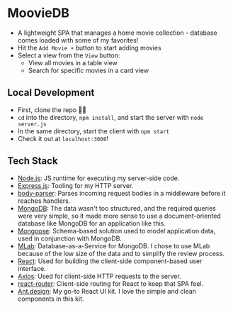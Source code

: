 # MoovieDB
- A lightweight SPA that manages a home movie collection - database comes loaded with some of my favorites!
- Hit the `Add Movie +` button to start adding movies
- Select a view from the `View` button:
  - View all movies in a table view
  - Search for specific movies in a card view


## Local Development
- First, clone the repo 👯‍♀️
- `cd` into the directory, `npm install`, and start the server with `node server.js`
- In the same directory, start the client with `npm start`
- Check it out at `localhost:3000`!


## Tech Stack
- [Node.js](https://github.com/nodejs/node): JS runtime for executing my server-side code.
- [Express.js](https://github.com/expressjs/express): Tooling for my HTTP server.
- [body-parser](https://github.com/expressjs/body-parser): Parses incoming request bodies in a middleware before it reaches handlers.
- [MongoDB](https://www.mongodb.com/): The data wasn't too structured, and the required queries were very simple, so it made more sense to use a document-oriented database like MongoDB for an application like this.
- [Mongoose](https://github.com/Automattic/mongoose): Schema-based solution used to model application data, used in conjunction with MongoDB.
- [MLab](https://mlab.com/): Database-as-a-Service for MongoDB. I chose to use MLab because of the low size of the data and to simplify the review process.
- [React](https://github.com/facebook/react): Used for building the client-side component-based user interface.
- [Axios](https://www.npmjs.com/package/axios): Used for client-side HTTP requests to the server.
- [react-router](https://github.com/ReactTraining/react-router): Client-side routing for React to keep that SPA feel.
- [Ant.design](https://ant.design/): My go-to React UI kit. I love the simple and clean components in this kit.
